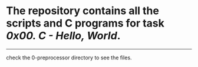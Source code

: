# The repository contains all the scripts and C programs for task _0x00. C - Hello, World_.<br>

---

check the 0-preprocessor directory to see the files.<br>
